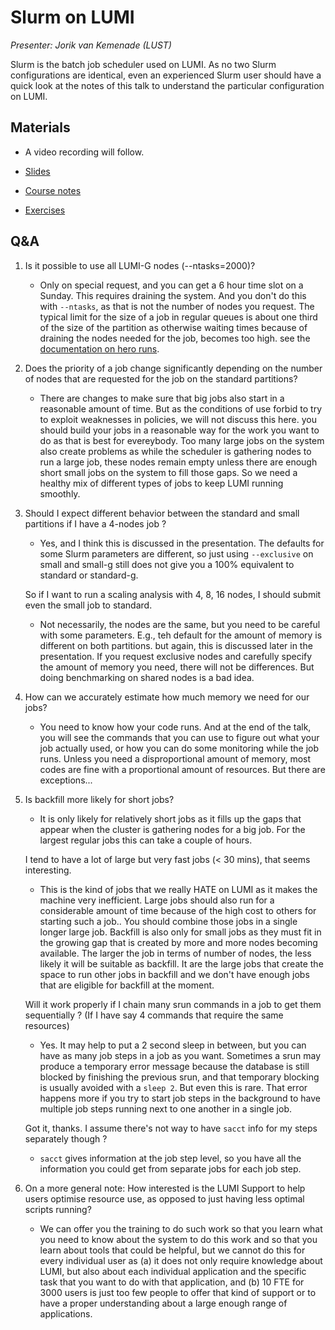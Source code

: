 # Slurm on LUMI

*Presenter: Jorik van Kemenade (LUST)*

Slurm is the batch job scheduler used on LUMI. As no two Slurm configurations are
identical, even an experienced Slurm user should have a quick look at the notes of this
talk to understand the particular configuration on LUMI.


## Materials

<!--
Materials will be made available after the lecture
-->
<!--
<video src="https://462000265.lumidata.eu/2p3day-20250303/recordings/201-Slurm.mp4" controls="controls"></video>
-->
-   A video recording will follow.

-   [Slides](https://462000265.lumidata.eu/2p3day-20250303/files/LUMI-2p3day-20250303-201-Slurm.pdf)

-   [Course notes](201-Slurm.md)

-   [Exercises](E201-Slurm.md)


## Q&A


1.  Is it possible to use all LUMI-G nodes (--ntasks=2000)?

    -   Only on special request, and you can get a 6 hour time slot on a Sunday. This requires draining the system. And you don't do this with `--ntasks`, as that is not the number of nodes you request. The typical limit for the size of a job in regular queues is about one third of the size of the partition as otherwise waiting times because of draining the nodes needed for the job, becomes too high. see the [documentation on hero runs](https://docs.lumi-supercomputer.eu/runjobs/scheduled-jobs/hero-runs/).

2.  Does the priority of a job change significantly depending on the number of nodes that are requested for the job on the standard partitions?

    -   There are changes to make sure that big jobs also start in a reasonable amount of time. But as the conditions of use forbid to try to exploit weaknesses in policies, we will not discuss this here. you should build your jobs in a reasonable way for the work you want to do as that is best for evereybody. Too many large jobs on the system also create problems as while the scheduler is gathering nodes to run a large job, these nodes remain empty unless there are enough short small jobs on the system to fill those gaps. So we need a healthy mix of different types of jobs to keep LUMI running smoothly.

3.  Should I expect different behavior between the standard and small partitions if I have a 4-nodes job ?

    -   Yes, and I think this is discussed in the presentation. The defaults for some Slurm parameters are different, so just using `--exclusive` on small and small-g still does not give you a 100% equivalent to standard or standard-g.

    So if I want to run a scaling analysis with 4, 8, 16 nodes, I should submit even the small job to standard.

    -   Not necessarily, the nodes are the same, but you need to be careful with some parameters. E.g., teh default for the amount of memory is different on both partitions. but again, this is discussed later in the presentation. If you request exclusive nodes and carefully specify the amount of memory you need, there will not be differences. But doing benchmarking on shared nodes is a bad idea.

4.  How can we accurately estimate how much memory we need for our jobs? 

    -   You need to know how your code runs. And at the end of the talk, you will see the commands that you can use to figure out what your job actually used, or how you can do some monitoring while the job runs. Unless you need a disproportional amount of memory, most codes are fine with a proportional amount of resources. But there are exceptions...

5.  Is backfill more likely for short jobs?

    -   It is only likely for relatively short jobs as it fills up the gaps that appear when the cluster is gathering nodes for a big job. For the largest regular jobs this can take a couple of hours.

    I tend to have a lot of large but very fast jobs (< 30 mins), that seems interesting.

    -   This is the kind of jobs that we really HATE on LUMI as it makes the machine very inefficient. Large jobs should also run for a considerable amount of time because of the high cost to others for starting such a job.. You should combine those jobs in a single longer large job. Backfill is also only for small jobs as they must fit in the growing gap that is created by more and more nodes becoming available. The larger the job in terms of number of nodes, the less likely it will be suitable as backfill. It are the large jobs that create the space to run other jobs in backfill and we don't have enough jobs that are eligible for backfill at the moment.

    Will it work properly if I chain many srun commands in a job to get them sequentially ? (If I have say 4 commands that require the same resources)

    -   Yes. It may help to put a 2 second sleep in between, but you can have as many job steps in a job as you want. Sometimes a srun may produce a temporary error message because the database is still blocked by finishing the previous srun, and that temporary blocking is usually avoided with a `sleep 2`. But even this is rare. That error happens more if you try to start job steps in the background to have multiple job steps running next to one another in a single job.

    Got it, thanks. I assume there's not way to have `sacct` info for my steps separately though ?

    -   `sacct` gives information at the job step level, so you have all the information you could get from separate jobs for each job step.

6.  On a more general note: How interested is the LUMI Support to help users optimise resource use, as opposed to just having less optimal scripts running?

    -   We can offer you the training to do such work so that you learn what you need to know about the system to do this work and so that you learn about tools that could be helpful, but we cannot do this for every individual user as (a) it does not only require knowledge about LUMI, but also about each individual application and the specific task that you want to do with that application, and (b) 10 FTE for 3000 users is just too few people to offer that kind of support or to have a proper understanding about a large enough range of applications.




